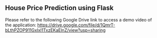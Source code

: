 ## House Price Prediction using Flask
Please refer to the following Google Drive link to access a demo video of the application: 
https://drive.google.com/file/d/1QmrT-bLthPZOP911GxIxl1TxzEKaElnZ/view?usp=sharing
